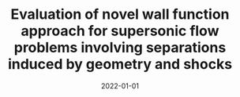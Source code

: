 ---
title: "Evaluation of novel wall function approach for supersonic flow problems involving separations induced by geometry and shocks"
collection: publications
permalink: /publication/2022-novel-wall-function
excerpt: "**Sharma, Vatsalya** and Assam, Ashwani"
date: 2022-01-01
venue: "Computers & Mathematics with Applications"
paperurl: "https://doi.org/10.1016/j.camwa.2022.08.001"
---